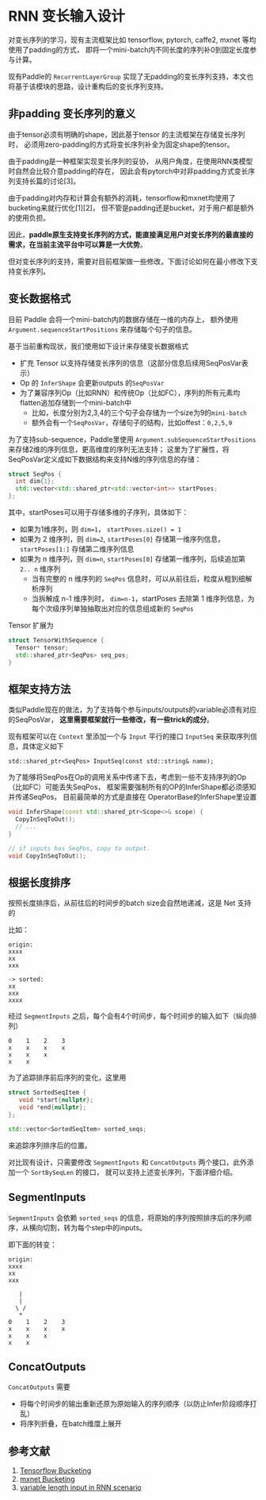 # RNN 变长输入设计
对变长序列的学习，现有主流框架比如 tensorflow, pytorch, caffe2, mxnet 等均使用了padding的方式，
即将一个mini-batch内不同长度的序列补0到固定长度参与计算。

现有Paddle的 `RecurrentLayerGroup` 实现了无padding的变长序列支持，本文也将基于该模块的思路，设计重构后的变长序列支持。

## 非padding 变长序列的意义
由于tensor必须有明确的shape，因此基于tensor 的主流框架在存储变长序列时，
必须用zero-padding的方式将变长序列补全为固定shape的tensor。

由于padding是一种框架实现变长序列的妥协， 从用户角度，在使用RNN类模型时自然会比较介意padding的存在，
因此会有pytorch中对非padding方式变长序列支持长篇的讨论[3]。

由于padding对内存和计算会有额外的消耗，tensorflow和mxnet均使用了bucketing来就行优化[1][2]，
但不管是padding还是bucket，对于用户都是额外的使用负担。

因此，**paddle原生支持变长序列的方式，能直接满足用户对变长序列的最直接的需求，在当前主流平台中可以算是一大优势**。

但对变长序列的支持，需要对目前框架做一些修改，下面讨论如何在最小修改下支持变长序列。

## 变长数据格式
目前 Paddle 会将一个mini-batch内的数据存储在一维的内存上，
额外使用 `Argument.sequenceStartPositions` 来存储每个句子的信息。

基于当前重构现状，我们使用如下设计来存储变长数据格式

- 扩充 Tensor 以支持存储变长序列的信息（这部分信息后续用SeqPosVar表示）
- Op 的 `InferShape` 会更新outputs 的`SeqPosVar`
- 为了兼容序列Op（比如RNN）和传统Op（比如FC），序列的所有元素均flatten追加存储到一个mini-batch中
  - 比如，长度分别为2,3,4的三个句子会存储为一个size为9的`mini-batch`
  - 额外会有一个`SeqPosVar`，存储句子的结构，比如offest：`0,2,5,9`
  
为了支持sub-sequence，Paddle里使用 `Argument.subSequenceStartPositions` 来存储2维的序列信息，更高维度的序列无法支持；
这里为了扩展性，将SeqPosVar定义成如下数据结构来支持N维的序列信息的存储：

```c++
struct SeqPos {
  int dim{1};
  std::vector<std::shared_ptr<std::vector<int>> startPoses;
};
```

其中，startPoses可以用于存储多维的子序列，具体如下：

- 如果为1维序列，则 `dim=1`， `startPoses.size() = 1` 
- 如果为 2 维序列，则 `dim=2`, `startPoses[0]` 存储第一维序列信息，`startPoses[1:]` 存储第二维序列信息
- 如果为 n 维序列，则 `dim=n`, `startPoses[0]` 存储第一维序列，后续追加第 `2.. n` 维序列
  - 当有完整的 n 维序列的 `SeqPos` 信息时，可以从前往后，粒度从粗到细解析序列
  - 当拆解成 n-1 维序列时， `dim=n-1`，startPoses 去除第 1 维序列信息，为每个次级序列单独抽取出对应的信息组成新的 `SeqPos`

Tensor 扩展为
```c++
struct TensorWithSequence {
  Tensor* tensor;
  std::shared_ptr<SeqPos> seq_pos;
}
```

## 框架支持方法
类似Paddle现在的做法，为了支持每个参与inputs/outputs的variable必须有对应的SeqPosVar，
**这里需要框架就行一些修改，有一些trick的成分**。

现有框架可以在 `Context` 里添加一个与 `Input` 平行的接口 `InputSeq` 来获取序列信息，具体定义如下

```
std::shared_ptr<SeqPos> InputSeq(const std::string& name);
```

为了能够将SeqPos在Op的调用关系中传递下去，考虑到一些不支持序列的Op（比如FC）可能丢失SeqPos，
框架需要强制所有的OP的InferShape都必须感知并传递SeqPos，
目前最简单的方式是直接在 OperatorBase的InferShape里设置

```c++
void InferShape(const std::shared_ptr<Scope<>& scope) {
  CopyInSeqToOut();
  // ...
}

// if inputs has SeqPos, copy to output.
void CopyInSeqToOut();
```

## 根据长度排序
按照长度排序后，从前往后的时间步的batch size会自然地递减，这是 Net 支持的

比如：

```
origin:
xxxx
xx
xxx

-> sorted:
xx
xxx
xxxx
```

经过 `SegmentInputs` 之后，每个会有4个时间步，每个时间步的输入如下（纵向排列）

```
0    1    2    3
x    x    x    x
x    x    x
x    x
```

为了追踪排序前后序列的变化，这里用
```c++
struct SortedSeqItem {
   void *start{nullptr};
   void *end{nullptr};
};

std::vector<SortedSeqItem> sorted_seqs;
```
来追踪序列排序后的位置。

对比现有设计，只需要修改 `SegmentInputs` 和 `ConcatOutputs` 两个接口，此外添加一个 `SortBySeqLen` 的接口，
就可以支持上述变长序列，下面详细介绍。
## SegmentInputs
`SegmentInputs` 会依赖 `sorted_seqs` 的信息，将原始的序列按照排序后的序列顺序，从横向切割，转为每个step中的inputs。

即下面的转变：
```
origin:
xxxx
xx
xxx

   |
   |
  \ /
   *
0    1    2    3
x    x    x    x
x    x    x
x    x
```
## ConcatOutputs
`ConcatOutputs` 需要

- 将每个时间步的输出重新还原为原始输入的序列顺序（以防止Infer阶段顺序打乱）
- 将序列折叠，在batch维度上展开

## 参考文献
1. [Tensorflow Bucketing](https://www.tensorflow.org/versions/r0.12/api_docs/python/contrib.training/bucketing)
2. [mxnet Bucketing](http://mxnet.io/how_to/bucketing.html)
3. [variable length input in RNN scenario](https://discuss.pytorch.org/t/about-the-variable-length-input-in-rnn-scenario/345/5)
